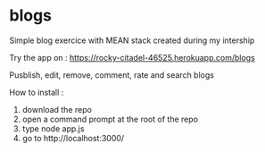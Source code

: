 # blogs
Simple blog exercice with MEAN stack created during my intership

Try the app on : https://rocky-citadel-46525.herokuapp.com/blogs

Pusblish, edit, remove, comment, rate and search blogs

How to install :
1. download the repo
2. open a command prompt at the root of the repo
3. type node app.js
4. go to http://localhost:3000/
